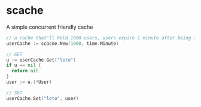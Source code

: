 # scache
A simple concurrent friendly cache

```go
// a cache that'll hold 1000 users, users expire 1 minute after being inserted
userCache := scacne.New(1000, time.Minute)

// GET
u := userCache.Get("leto")
if u == nil {
  return nil
}
user := u.(*User)

// SET
userCache.Set("leto", user)
```
